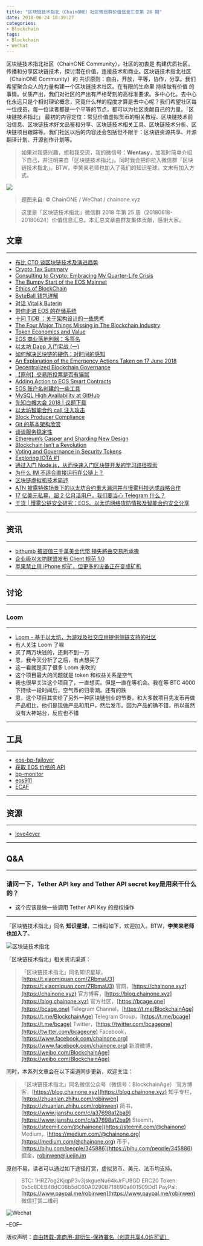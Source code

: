 ```yaml
---
title: "区块链技术指北（ChainONE）社区微信群价值信息汇总第 28 期"
date: 2018-06-24 18:39:27
categories:
- Blockchain
tags:
- Blockchain
- WeChat
---
```

区块链技术指北社区（ChainONE Community），社区的初衷是 构建优质社区，传播和分享区块链技术，探讨潜在价值，连接技术和商业。区块链技术指北社区（ChainONE Community）的 共识原则：自由，开放，平等，协作，分享。我们希望聚合众人的力量构建一个区块链技术社区。在有限的生命里 持续做有价值 的事情。优质产出，我们对社区的产出有严格苛刻的高标准要求。多中心化。去中心化永远只是个相对理论概念，究竟什么样的程度才算是去中心呢？我们希望社区每一位成员，每一位读者都是一个平等的节点，都可以为社区贡献自己的力量。「区块链技术指北」 最初的内容定位：常见价值虚拟货币的相关教程、区块链技术前沿信息、区块链技术好文品鉴和分享、区块链技术相关工具、区块链技术分析、区块链项目跟踪等。我们社区以后的内容还会包括但不限于：区块链资源共享、开源翻译计划、开源创作计划等。
<!-- more -->

> 如果对我感兴趣，想和我交流，我的微信号：**Wentasy**，加我时简单介绍下自己，并注明来自「区块链技术指北」。同时我会把你拉入微信群「区块链技术指北」。BTW，李笑来老师也加入了我们的知识星球，文末有加入方式。

![](https://i.imgur.com/EFxCQjC.png)

> 题图来自: © ChainONE / WeChat / chainone.xyz

> 这里是「区块链技术指北」微信群 2018 年第 25 周（20180618-20180624）价值信息汇总。本汇总文章由群友集体贡献，感谢大家。

## 文章
***

* [布比 CTO 谈区块链技术及演进趋势](https://bcage.one/d/644-cto)
* [Crypto Tax Summary](https://bcage.one/d/645-crypto-tax-summary)
* [Consulting to Crypto: Embracing My Quarter-Life Crisis](https://bcage.one/d/646-consulting-to-crypto-embracing-my-quarter-life-crisis)
* [The Bumpy Start of the EOS Mainnet](https://bcage.one/d/647-the-bumpy-start-of-the-eos-mainnet)
* [Ethics of BlockChain](https://bcage.one/d/649-ethics-of-blockchain)
* [ByteBall 钱包详解](https://bcage.one/d/650-byteball)
* [对话 Vitalik Buterin](https://bcage.one/d/651-vitalik-buterin)
* [带你走进 EOS 的存储系统](https://bcage.one/d/652-eos)
* [十问 TiDB ：关于架构设计的一些思考](https://bcage.one/d/653-tidb)
* [The Four Major Things Missing in The Blockchain Industry](https://bcage.one/d/655-the-four-major-things-missing-in-the-blockchain-industry)
* [Token Economics and Value](https://bcage.one/d/656-token-economics-and-value)
* [EOS 商业落地利器：多签名](https://bcage.one/d/659-eos)
* [以太坊 Dapp 入门实战 (一)](https://bcage.one/d/660-dapp)
* [如何解决区块链的硬伤：对时间的感知](https://bcage.one/d/661-blockchain)
* [An Explanation of the Emergency Actions Taken on 17 June 2018](https://bcage.one/d/664-an-explanation-of-the-emergency-actions-taken-on-17-june-2018)
* [Decentralized Blockchain Governance](https://bcage.one/d/667-decentralized-blockchain-governance)
* [【原创】交易所投票是否有猫腻](https://bcage.one/d/668-eos)
* [Adding Action to EOS Smart Contracts](https://bcage.one/d/669-adding-action-to-eos-smart-contracts)
* [EOS 账户名创建的一些工具](https://bcage.one/d/670-eos)
* [MySQL High Availability at GitHub](https://bcage.one/d/671-mysql-high-availability-at-github)
* [先知白帽大会 2018 | 议题下载](https://bcage.one/d/672-2018)
* [以太坊智能合约 call 注入攻击](https://bcage.one/d/673-call)
* [Block Producer Compliance](https://bcage.one/d/675-block-producer-compliance)
* [Git 的基本架构欣赏](https://bcage.one/d/677-git)
* [谈谈服务稳定性](https://bcage.one/d/678-services)
* [Ethereum’s Casper and Sharding New Design](https://bcage.one/d/679-ethereum-s-casper-and-sharding-new-design)
* [Blockchain Isn’t a Revolution](https://bcage.one/d/680-blockchain-isn-t-a-revolution)
* [Voting and Governance in Security Tokens](https://bcage.one/d/681-voting-and-governance-in-security-tokens)
* [Exploring IOTA #1](https://bcage.one/d/682-exploring-iota-1)
* [通过入门 Node.js，从而快速入门区块链开发的学习路径探索](https://bcage.one/d/683-node-js)
* [为什么 IM 不适合直接运行在公链上？](https://mp.weixin.qq.com/s/1ycGGsf_H8E0K9UwUsYwAg)
* [区块链虚拟机技术简述](https://mp.weixin.qq.com/s/w-6vbf44JuPDePNAM0UrCg)
* [ATN 披露特殊场景下的以太坊合约重大漏洞并与慢雾科技达成战略合作](https://mp.weixin.qq.com/s/S5Oq4TxxW5OgEkOmy8ZSzQ)
* [17 亿美元私募，超 2 亿月活用户，我们要当心 Telegram 什么？](https://mp.weixin.qq.com/s/LADoiBMcj1YEWpu5t5q2Xg)
* [干货 | 慢雾公链安全研究：EOS、以太坊网络攻防情报及智能合约安全分享](https://mp.weixin.qq.com/s/aUS7qm6T7FT1fgj17oUR1A)

***

## 资讯
***

* [bithumb 被盜值三千萬美金代幣 損失將由交易所承擔](https://bcage.one/d/658-bithumb)
* [企业级以太坊联盟发布 Client 规范 1.0](https://bcage.one/d/674-client-1-0)
* [苹果禁止用 iPhone 挖矿，但更多的设备正在变成矿机](https://bcage.one/d/684-iphone)

***

## 讨论
***

### Loom
***

* [Loom - 基于以太坊，为游戏及社交应用提供侧链支持的社区](https://zhuanlan.zhihu.com/p/38198720)
* 有人关注 Loom 了嘛
* 买了两万块钱的，还剩不到一万
* 恩，我今天分析了之后，有点想买了
* 这一看就是买了很多 Loom 来吹的
* 这个项目最大的问题就是 token 和权益关系是空气
* 我也很早关注这个项目了，一直想买。但是一直在等机会。我在等 BTC 4000 下持续一段时间后，空气币的归零潮。还有的跌
* 恩，这个项目其实给了另外一种区块链创业的节奏，和大多数项目先发币再做产品相比，他们是现做产品和用户，然后发币。因为产品的确不错，所以虽然没有大神站台，反应也不错

***

## 工具
***

* [eos-bp-failover](https://bcage.one/d/648-eos-bp-failover)
* [获取 EOS 价格的 API](https://bcage.one/d/654-eos-api)
* [bp-monitor](https://bcage.one/d/657-bp-monitor)
* [eos911](https://bcage.one/d/665-eos911)
* [ECAF](https://bcage.one/d/666-ecaf)

***

## 资源
***

* [love4ever](https://bcage.one/d/663-love4ever)

***

## Q&A
***

### 请问一下，Tether API key and Tether API secret key是用来干什么的？

* 这个应该是做一些调用 Tether API Key 的授权操作

***

「区块链技术指北」同名 **知识星球**，二维码如下，欢迎加入。BTW，**李笑来老师也加入了**。

![区块链技术指北](https://i.imgur.com/RBmpxTL.png)

「区块链技术指北」相关资讯渠道：

> 「区块链技术指北」同名知识星球，[https://t.xiaomiquan.com/ZRbmaU3](https://t.xiaomiquan.com/ZRbmaU3)
> 官网，[https://chainone.xyz](https://chainone.xyz)
> 官方博客，[https://blog.chainone.xyz](https://blog.chainone.xyz)
> 官方社区，[https://bcage.one](https://bcage.one)
> Telegram Channel，[https://t.me/BlockchainAge](https://t.me/BlockchainAge)
> Telegram Group，[https://t.me/bcage](https://t.me/bcage)
> Twitter，[https://twitter.com/bcageone](https://twitter.com/bcageone)
> Facebook，[https://www.facebook.com/chainone.org](https://www.facebook.com/chainone.org)
> 新浪微博，[https://weibo.com/BlockchainAge](https://weibo.com/BlockchainAge)

同时，本系列文章会在以下渠道同步更新，欢迎关注：

> 「区块链技术指北」同名微信公众号（微信号：BlockchainAge）
> 官方博客，[https://blog.chainone.xyz](https://blog.chainone.xyz)
> 知乎专栏，[https://zhuanlan.zhihu.com/robinwen](https://zhuanlan.zhihu.com/robinwen)
> 简书，[https://www.jianshu.com/c/a37698a12ba9](https://www.jianshu.com/c/a37698a12ba9)
> Steemit，[https://steemit.com/@chainone](https://steemit.com/@chainone)
> Medium，[https://medium.com/@chainone.org](https://medium.com/@chainone.org)
> 币乎，[https://bihu.com/people/345886](https://bihu.com/people/345886)
> 掘金，[robinwen@juejin.im](https://juejin.im/user/5673ccae60b2260ee435f89a/posts)

原创不易，读者可以通过如下途径打赏，虚拟货币、美元、法币均支持。

> BTC: 1HRZ7og2KjqpP3v3jskgueNu64kJrFU8GD
> ERC20 Token: 0x5c8DEB48dC08b5dC60A0290B718690a801509Dd1
> PayPal: [https://www.paypal.me/robinwen](https://www.paypal.me/robinwen)
> 微信打赏二维码

![Wechat](https://i.imgur.com/hKyy9lI.jpg)

–EOF–

版权声明：[自由转载-非商用-非衍生-保持署名（创意共享4.0许可证）](http://creativecommons.org/licenses/by-nc-nd/4.0/deed.zh)